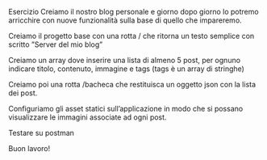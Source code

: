 Esercizio
Creiamo il nostro blog personale e giorno dopo giorno lo potremo arricchire con nuove funzionalità sulla base di quello che impareremo.

Creiamo il progetto base con una rotta / che ritorna un testo semplice con scritto ”Server del mio blog”

Creiamo un array dove inserire una lista di almeno 5 post, per ognuno indicare titolo, contenuto, immagine e tags (tags è un array di stringhe)

Creiamo poi una rotta /bacheca che restituisca un oggetto json con la lista dei post.

Configuriamo gli asset statici sull’applicazione in modo che si possano visualizzare le immagini associate ad ogni post.

Testare su postman

Buon lavoro!
